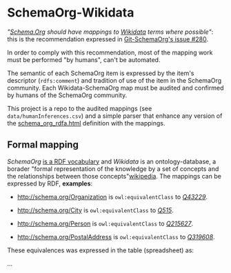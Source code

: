 SchemaOrg-Wikidata 
==================

*"[Schema.Org](http://www.Schema.Org) should have mappings to [Wikidata](https://www.wikidata.org) terms where possible"*: this is the recommendation expressed in [Git-SchemaOrg's issue #280](https://github.com/schemaorg/schemaorg/issues/280).

In order to comply with this recommendation, most of the mapping work must be performed "by humans", can't be automated.

The semantic of each SchemaOrg item is expressed by the item's descriptor (`rdfs:comment`) and tradition of use of the item in the SchemaOrg community. Each Wikidata-SchemaOrg map must be audited and confirmed by humans of the SchemaOrg community.

This project is a repo to the audited mappings (see `data/humanInferences.csv`) and a simple parser that enhance any version of the [schema_org_rdfa.html](http://schema.org/docs/schema_org_rdfa.html) definition with the mappings. 


## Formal mapping ##
*SchemaOrg* [is a RDF vocabulary](http://lov.okfn.org/dataset/lov/vocabs) and *Wikidata* is an ontology-database, a borader "formal representation of the knowledge by a set of concepts and the relationships between those concepts"[wikipedia](https://en.wikipedia.org/wiki/Ontology_(information_science)). The mappings can be expressed by RDF, **examples**:

* http://schema.org/Organization  is `owl:equivalentClass`  to *[Q43229](https://www.wikidata.org/wiki/Q43229)*.

* http://schema.org/City is `owl:equivalentClass`  to  *[Q515](https://www.wikidata.org/wiki/Q515)*.

* http://schema.org/Person is `owl:equivalentClass`  to *[Q215627](https://www.wikidata.org/wiki/Q215627)*.

* http://schema.org/PostalAddress is `owl:equivalentClass`  to  *[Q319608](https://www.wikidata.org/wiki/Q319608)*.

These equivalences was expressed in the table (spreadsheet) as:

...



